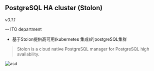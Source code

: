 ## PostgreSQL HA cluster (Stolon)

_v0.1.1_

--  ITO department

- 基于Stolon提供高可用(kubernetes 集成)的postgreSQL集群

> Stolon is a cloud native PostgreSQL manager for PostgreSQL high availability.

![asd](https://www.kubernetes.org.cn/img/2017/03/20170312110257.jpg)

